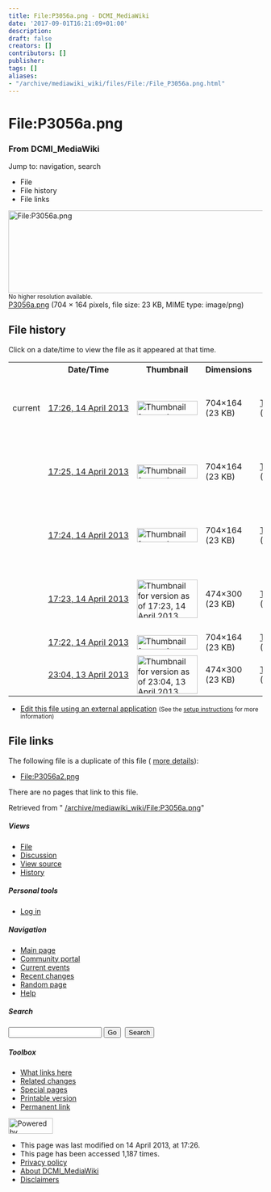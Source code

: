 ```yaml
---
title: File:P3056a.png - DCMI_MediaWiki
date: '2017-09-01T16:21:09+01:00'
description: 
draft: false
creators: []
contributors: []
publisher: 
tags: []
aliases:
- "/archive/mediawiki_wiki/files/File:/File_P3056a.png.html"
---
```


<a id="top"></a>
# File:P3056a.png

### From DCMI\_MediaWiki

Jump to: navigation, search
<!-- start content -->
- File
- File history
- File links

 [<img alt="File:P3056a.png" src="/images/b/b6/P3056a.png" width="704" height="164">](/archive/mediawiki_wiki/files/P3056a.png)  
<small>No higher resolution available.</small>  
 [P3056a.png](/images/b/b6/P3056a.png)‎ (704 × 164 pixels, file size: 23 KB, MIME type: image/png)
<!-- 
NewPP limit report
Preprocessor node count: 0/1000000
Post-expand include size: 0/2097152 bytes
Template argument size: 0/2097152 bytes
Expensive parser function count: 0/100
-->
## File history

Click on a date/time to view the file as it appeared at that time.

<table class="wikitable filehistory">
  <tr>
    <td></td>
    <th>Date/Time</th>
    <th>Thumbnail</th>
    <th>Dimensions</th>
    <th>User</th>
    <th>Comment</th>
  </tr>
  <tr>
    <td>current</td>
    <td class="filehistory-selected" style="white-space: nowrap;"><a href="/archive/mediawiki_wiki/files/P3056a.png">17:26, 14 April 2013</a></td>
    <td><a href="/images/b/b6/P3056a.png"><img alt="Thumbnail for version as of 17:26, 14 April 2013" src="/images/b/b6/P3056a.png" width="120" height="28"></a></td>
    <td>704×164 <span style="white-space: nowrap;">(23 KB)</span>
    </td>
    <td>
      <a href="/index.php/User:TomBaker" title="User:TomBaker" class="mw-userlink">TomBaker</a> <span style="white-space: nowrap;"> <span class="mw-usertoollinks">(<a href="/index.php?title=User_talk:TomBaker&amp;action=edit&amp;redlink=1" class="new" title="User talk:TomBaker (page does not exist)">Talk</a> | <a href="/index.php/Special:Contributions/TomBaker" title="Special:Contributions/TomBaker">contribs</a>)</span></span>
    </td>
    <td> <span class="comment">(Reverted to version as of 17:22, 14 April 2013)</span>
    </td>
  </tr>
  <tr>
    <td></td>
    <td style="white-space: nowrap;"><a href="/images/archive/b/b6/20130414172621%21P3056a.png">17:25, 14 April 2013</a></td>
    <td><a href="/images/archive/b/b6/20130414172621%21P3056a.png"><img alt="Thumbnail for version as of 17:25, 14 April 2013" src="/images/archive/b/b6/20130414172621%21P3056a.png" width="120" height="28"></a></td>
    <td>704×164 <span style="white-space: nowrap;">(23 KB)</span>
    </td>
    <td>
      <a href="/index.php/User:TomBaker" title="User:TomBaker" class="mw-userlink">TomBaker</a> <span style="white-space: nowrap;"> <span class="mw-usertoollinks">(<a href="/index.php?title=User_talk:TomBaker&amp;action=edit&amp;redlink=1" class="new" title="User talk:TomBaker (page does not exist)">Talk</a> | <a href="/index.php/Special:Contributions/TomBaker" title="Special:Contributions/TomBaker">contribs</a>)</span></span>
    </td>
    <td> <span class="comment">(Reverted to version as of 17:22, 14 April 2013)</span>
    </td>
  </tr>
  <tr>
    <td></td>
    <td style="white-space: nowrap;"><a href="/images/archive/b/b6/20130414172511%21P3056a.png">17:24, 14 April 2013</a></td>
    <td><a href="/images/archive/b/b6/20130414172511%21P3056a.png"><img alt="Thumbnail for version as of 17:24, 14 April 2013" src="/images/archive/b/b6/20130414172511%21P3056a.png" width="120" height="28"></a></td>
    <td>704×164 <span style="white-space: nowrap;">(23 KB)</span>
    </td>
    <td>
      <a href="/index.php/User:TomBaker" title="User:TomBaker" class="mw-userlink">TomBaker</a> <span style="white-space: nowrap;"> <span class="mw-usertoollinks">(<a href="/index.php?title=User_talk:TomBaker&amp;action=edit&amp;redlink=1" class="new" title="User talk:TomBaker (page does not exist)">Talk</a> | <a href="/index.php/Special:Contributions/TomBaker" title="Special:Contributions/TomBaker">contribs</a>)</span></span>
    </td>
    <td> <span class="comment">(Reverted to version as of 17:22, 14 April 2013)</span>
    </td>
  </tr>
  <tr>
    <td></td>
    <td style="white-space: nowrap;"><a href="/images/archive/b/b6/20130414172438%21P3056a.png">17:23, 14 April 2013</a></td>
    <td><a href="/images/archive/b/b6/20130414172438%21P3056a.png"><img alt="Thumbnail for version as of 17:23, 14 April 2013" src="/images/archive/b/b6/20130414172438%21P3056a.png" width="120" height="76"></a></td>
    <td>474×300 <span style="white-space: nowrap;">(23 KB)</span>
    </td>
    <td>
      <a href="/index.php/User:TomBaker" title="User:TomBaker" class="mw-userlink">TomBaker</a> <span style="white-space: nowrap;"> <span class="mw-usertoollinks">(<a href="/index.php?title=User_talk:TomBaker&amp;action=edit&amp;redlink=1" class="new" title="User talk:TomBaker (page does not exist)">Talk</a> | <a href="/index.php/Special:Contributions/TomBaker" title="Special:Contributions/TomBaker">contribs</a>)</span></span>
    </td>
    <td> <span class="comment">(Reverted to version as of 23:04, 13 April 2013)</span>
    </td>
  </tr>
  <tr>
    <td></td>
    <td style="white-space: nowrap;"><a href="/images/archive/b/b6/20130414172355%21P3056a.png">17:22, 14 April 2013</a></td>
    <td><a href="/images/archive/b/b6/20130414172355%21P3056a.png"><img alt="Thumbnail for version as of 17:22, 14 April 2013" src="/images/archive/b/b6/20130414172355%21P3056a.png" width="120" height="28"></a></td>
    <td>704×164 <span style="white-space: nowrap;">(23 KB)</span>
    </td>
    <td>
      <a href="/index.php/User:TomBaker" title="User:TomBaker" class="mw-userlink">TomBaker</a> <span style="white-space: nowrap;"> <span class="mw-usertoollinks">(<a href="/index.php?title=User_talk:TomBaker&amp;action=edit&amp;redlink=1" class="new" title="User talk:TomBaker (page does not exist)">Talk</a> | <a href="/index.php/Special:Contributions/TomBaker" title="Special:Contributions/TomBaker">contribs</a>)</span></span>
    </td>
    <td></td>
  </tr>
  <tr>
    <td></td>
    <td style="white-space: nowrap;"><a href="/images/archive/b/b6/20130414172228%21P3056a.png">23:04, 13 April 2013</a></td>
    <td><a href="/images/archive/b/b6/20130414172228%21P3056a.png"><img alt="Thumbnail for version as of 23:04, 13 April 2013" src="/images/archive/b/b6/20130414172228%21P3056a.png" width="120" height="76"></a></td>
    <td>474×300 <span style="white-space: nowrap;">(23 KB)</span>
    </td>
    <td>
      <a href="/index.php/User:TomBaker" title="User:TomBaker" class="mw-userlink">TomBaker</a> <span style="white-space: nowrap;"> <span class="mw-usertoollinks">(<a href="/index.php?title=User_talk:TomBaker&amp;action=edit&amp;redlink=1" class="new" title="User talk:TomBaker (page does not exist)">Talk</a> | <a href="/index.php/Special:Contributions/TomBaker" title="Special:Contributions/TomBaker">contribs</a>)</span></span>
    </td>
    <td></td>
  </tr>
</table>

  

- [Edit this file using an external application](/index.php?title=File:P3056a.png&action=edit&externaledit=true&mode=file "File:P3056a.png") <small>(See the <a href="http://www.mediawiki.org/wiki/Manual:External_editors" class="external text" rel="nofollow">setup instructions</a> for more information)</small>

## File links

The following file is a duplicate of this file ( [more details](/index.php/Special:FileDuplicateSearch/P3056a.png "Special:FileDuplicateSearch/P3056a.png")):

- [File:P3056a2.png](/archive/mediawiki_wiki/files/File:/File:P3056a2.png.html "File:P3056a2.png") 

There are no pages that link to this file.

Retrieved from " [/archive/mediawiki_wiki/File:P3056a.png](/archive/mediawiki_wiki/files/File:/File:P3056a.png.html)"

<!-- end content -->

##### Views

- [File](/archive/mediawiki_wiki/files/File:/File:P3056a.png.html "View the file page [c]")
- [Discussion](/index.php?title=File_talk:P3056a.png&action=edit&redlink=1 "Discussion about the content page [t]")
- [View source](/index.php?title=File:P3056a.png&action=edit "This page is protected.
You can view its source [e]")
- [History](/index.php?title=File:P3056a.png&action=history "Past revisions of this page [h]")

##### Personal tools

- [Log in](/index.php?title=Special:UserLogin&returnto=File:P3056a.png "You are encouraged to log in; however, it is not mandatory [o]")

<script type="text/javascript"> if (window.isMSIE55) fixalpha(); </script>

##### Navigation

- [Main page](/index.php/Main_Page "Visit the main page [z]")
- [Community portal](/index.php/DCMI_MediaWiki:Community_portal "About the project, what you can do, where to find things")
- [Current events](/index.php/DCMI_MediaWiki:Current_events "Find background information on current events")
- [Recent changes](/index.php/Special:RecentChanges "The list of recent changes in the wiki [r]")
- [Random page](/index.php/Special:Random "Load a random page [x]")
- [Help](/index.php/Help:Contents "The place to find out")

##### <label for="searchInput">Search</label>

<form action="/index.php" id="searchform">
				<input type="hidden" name="title" value="Special:Search">
				<input id="searchInput" title="Search DCMI_MediaWiki" accesskey="f" type="search" name="search">
				<input type="submit" name="go" class="searchButton" id="searchGoButton" value="Go" title="Go to a page with this exact name if exists"> 
				<input type="submit" name="fulltext" class="searchButton" id="mw-searchButton" value="Search" title="Search the pages for this text">
			</form>

##### Toolbox

- [What links here](/index.php/Special:WhatLinksHere/File:P3056a.png "List of all wiki pages that link here [j]")
- [Related changes](/index.php/Special:RecentChangesLinked/File:P3056a.png "Recent changes in pages linked from this page [k]")
- [Special pages](/index.php/Special:SpecialPages "List of all special pages [q]")
- [Printable version](/index.php?title=File:P3056a.png&printable=yes "Printable version of this page [p]")
- [Permanent link](/index.php?title=File:P3056a.png&oldid=4822 "Permanent link to this revision of the page")

<!-- end of the left (by default at least) column -->

 [<img src="/skins/common/images/poweredby_mediawiki_88x31.png" height="31" width="88" alt="Powered by MediaWiki">](http://www.mediawiki.org/)

- This page was last modified on 14 April 2013, at 17:26.
- This page has been accessed 1,187 times.
- [Privacy policy](/index.php/DCMI_MediaWiki:Privacy_policy "DCMI MediaWiki:Privacy policy")
- [About DCMI\_MediaWiki](/index.php/DCMI_MediaWiki:About "DCMI MediaWiki:About")
- [Disclaimers](/index.php/DCMI_MediaWiki:General_disclaimer "DCMI MediaWiki:General disclaimer")

<script>if (window.runOnloadHook) runOnloadHook();</script><!-- Served in 0.493 secs. -->
